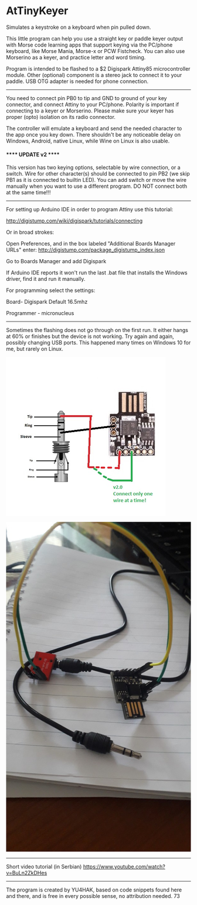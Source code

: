 # AtTinyKeyer
Simulates a keystroke on a keyboard when pin pulled down.


This little program can help you use a straight key or paddle keyer output with 
Morse code learning apps that support keying via the PC/phone keyboard, like Morse Mania, Morse-x
or PCW Fistcheck. You can also use Morserino as a keyer, and practice letter and word timing.

Program is intended to be flashed to a $2 Digispark Attiny85 microcontroller module. 
Other (optional) component is a stereo jack to connect it to your paddle. 
USB OTG adapter is needed for phone connection.

---

You need to connect pin PB0 to tip and GND to ground of your key connector, and connect 
Attiny to your PC/phone. Polarity is important if connecting to a keyer or Morserino. 
Please make sure your keyer has proper (opto) isolation on its radio connector. 

The controller will emulate a keyboard and send the needed character to the app once 
you key down. There shouldn't be any noticeable delay on Windows, Android, native Linux,
while Wine on Linux is also usable.

#### **** UPDATE v2 **** 

This version has two keying options, selectable by wire connection, or a switch.
Wire for other character(s) should be connected to pin PB2 (we skip PB1 as it is connected
to builtin LED). You can add switch or move the wire manually when you want to use
a different program. DO NOT connect both at the same time!!! 

---

For setting up Arduino IDE in order to program Attiny use this tutorial:

http://digistump.com/wiki/digispark/tutorials/connecting

Or in broad strokes:

Open Preferences, and in the box labeled "Additional Boards Manager URLs" enter:
http://digistump.com/package_digistump_index.json

Go to Boards Manager and add Digispark

If Arduino IDE reports it won't run the last .bat file that installs the Windows driver,
find it and run it manually.


For programming select the settings:

Board- Digispark Default 16.5mhz

Programmer - micronucleus

---

Sometimes the flashing does not go through on the first run. It either hangs at 60% or finishes
but the device is not working. Try again and again, possibly changing USB ports. This happened
many times on Windows 10 for me, but rarely on Linux.


![alt text](https://github.com/batica81/AtTinyKeyer/blob/master/schematic.jpg?raw=true)

![alt text](https://github.com/batica81/AtTinyKeyer/blob/master/device.jpg?raw=true)

---

Short video tutorial (in Serbian) https://www.youtube.com/watch?v=BuLn2ZkDHes 

---

The program is created by YU4HAK, based on code snippets found here and there, 
and is free in every possible sense, no attribution needed.
73
